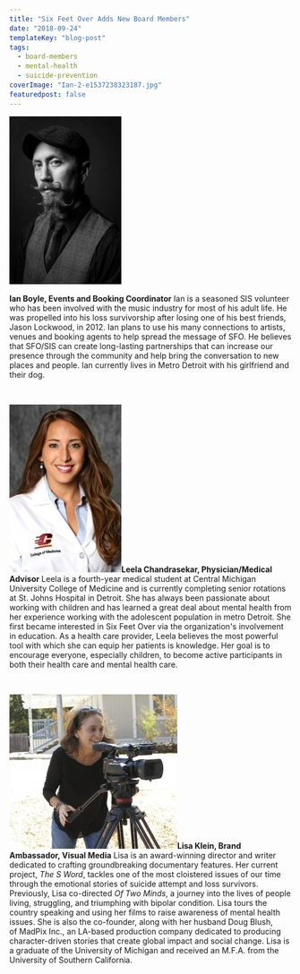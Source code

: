 ```yaml
---
title: "Six Feet Over Adds New Board Members"
date: "2018-09-24"
templateKey: "blog-post"
tags:
  - board-members
  - mental-health
  - suicide-prevention
coverImage: "Ian-2-e1537238323187.jpg"
featuredpost: false
---
```


![Six Feet Over | Ian Boyle](images/Ian-2-200x300.jpg)

**Ian Boyle, Events and Booking Coordinator** Ian is a seasoned SIS volunteer who has been involved with the music industry for most of his adult life. He was propelled into his loss survivorship after losing one of his best friends, Jason Lockwood, in 2012. Ian plans to use his many connections to artists, venues and booking agents to help spread the message of SFO. He believes that SFO/SIS can create long-lasting partnerships that can increase our presence through the community and help bring the conversation to new places and people. Ian currently lives in Metro Detroit with his girlfriend and their dog.

 

**![Leela Chandrasekar](images/Chandrasekar-Leela-200x300.jpg)Leela Chandrasekar, Physician/Medical Advisor** Leela is a fourth-year medical student at Central Michigan University College of Medicine and is currently completing senior rotations at St. Johns Hospital in Detroit. She has always been passionate about working with children and has learned a great deal about mental health from her experience working with the adolescent population in metro Detroit. She first became interested in Six Feet Over via the organization's involvement in education. As a health care provider, Leela believes the most powerful tool with which she can equip her patients is knowledge. Her goal is to encourage everyone, especially children, to become active participants in both their health care and mental health care.

 

**![Lisa Klein](images/Lisa-300x276.jpg)Lisa Klein, Brand Ambassador, Visual Media** Lisa is an award-winning director and writer dedicated to crafting groundbreaking documentary features. Her current project, _The S Word_, tackles one of the most cloistered issues of our time through the emotional stories of suicide attempt and loss survivors. Previously, Lisa co-directed _Of Two Minds_, a journey into the lives of people living, struggling, and triumphing with bipolar condition. Lisa tours the country speaking and using her films to raise awareness of mental health issues. She is also the co-founder, along with her husband Doug Blush, of MadPix Inc., an LA-based production company dedicated to producing character-driven stories that create global impact and social change. Lisa is a graduate of the University of Michigan and received an M.F.A. from the University of Southern California.
